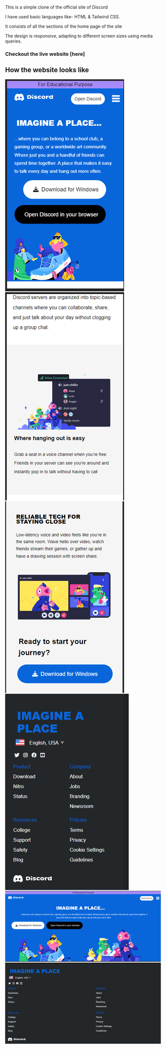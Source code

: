 
This is a simple clone of the official site of Discord

I have used basic languages like-  HTML & Tailwind CSS.

It consists  of all the sections of the home page of the site

 The design is responsive, adapting to different screen sizes using media queries.

### Checkout the live website [here]

## How the website looks like

![image](./mobile-1.png)
![image](./mobile-2.png)
![image](./mobile-3.png)
![image](./mobile-4.png)
![image](./Laptop.png)
![image](./Laptop-2.png)


